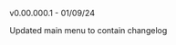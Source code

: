 <!DOCTYPE html>
<html>
<head>
  <title>MM:RoA Changelog</title>
</head>
<body>

v0.00.000.1 - 01/09/24

Updated main menu to contain changelog

</body>
</html>
